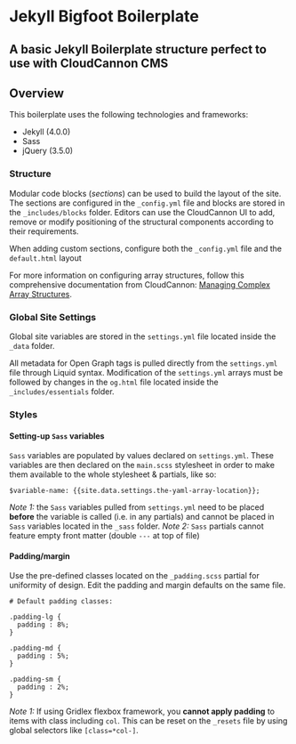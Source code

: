# Jekyll Bigfoot Boilerplate
A basic Jekyll Boilerplate structure perfect to use with CloudCannon CMS
---

## Overview
This boilerplate uses the following technologies and frameworks:
- Jekyll (4.0.0)
- Sass
- jQuery (3.5.0)

### Structure

Modular code blocks (_sections_) can be used to build the layout of the site. The sections are configured in the `_config.yml` file and blocks are stored in the `_includes/blocks` folder. Editors can use the CloudCannon UI to add, remove or modify positioning of the structural components according to their requirements.

When adding custom sections, configure both the `_config.yml` file and the `default.html` layout

For more information on configuring array structures, follow this comprehensive documentation from CloudCannon: [Managing Complex Array Structures](https://cloudcannon.com/features/2019/05/22/array-structures/).

### Global Site Settings

Global site variables are stored in the `settings.yml` file located inside the `_data` folder.

All metadata for Open Graph tags is pulled directly from the `settings.yml` file through Liquid syntax. Modification of the `settings.yml` arrays must be followed by changes in the `og.html` file located inside the `_includes/essentials` folder.

### Styles

#### Setting-up `Sass` variables

`Sass` variables are populated by values declared on `settings.yml`. These variables are then declared on the `main.scss` stylesheet in order to make them available to the whole stylesheet & partials, like so:

```
$variable-name: {{site.data.settings.the-yaml-array-location}};
```

_Note 1:_ the `Sass` variables pulled from `settings.yml` need to be placed **before** the variable is called (i.e. in any partials) and cannot be placed in `Sass` variables located in the `_sass` folder.
_Note 2:_ `Sass` partials cannot feature empty front matter (double `---` at top of file)

#### Padding/margin

Use the pre-defined classes located on the `_padding.scss` partial for uniformity of design. Edit the padding and margin defaults on the same file.

```
# Default padding classes:

.padding-lg {
  padding : 8%;
}

.padding-md {
  padding : 5%;
}

.padding-sm {
  padding : 2%;
}
```

_Note 1:_ If using Gridlex flexbox framework, you **cannot apply padding** to items with class including `col`. This can be reset on the `_resets` file by using global selectors like `[class=*col-]`.
